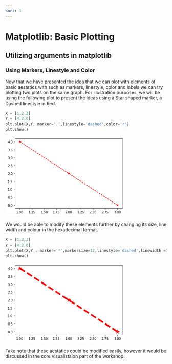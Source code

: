 ```yaml
---
sort: 1
---
```


# Matplotlib: Basic Plotting
## Utilizing arguments in matplotlib
### Using Markers, Linestyle and Color

Now that we have presented the idea that we can plot with elements of basic aestatics with such as markers, linestyle, color and labels we can try plotting two plots on the same graph. For illustration purposes, we will be using the following plot to present the ideas using a Star shaped marker, a Dashed linestyle in Red.
```python
X = [1,2,3]
Y = [4,2,0]
plt.plot(X,Y, marker='.',linestyle='dashed',color='r')
plt.show()
```
![WorkshopImage2](https://raw.githubusercontent.com/darren1998s/darren1998s.github.io/main/assets/images/tfi/basics%20plt/workshop2.png)

We would be able to modify these elements further by changing its size, line width and colour in the hexadecimal format.
```python
X = [1,2,3]
Y = [4,2,0]
plt.plot(X,Y , marker='*',markersize=12,linestyle='dashed',linewidth =5,color='#ff0000')
plt.show()
```
![WorkshopImage3](https://raw.githubusercontent.com/darren1998s/darren1998s.github.io/main/assets/images/tfi/basics%20plt/workshop3.png)

Take note that these aestatics could be modified easily, however it would be discussed in the core visualistaion part of the workshop.


